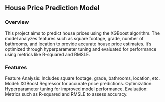 ## House Price Prediction Model

### Overview

This project aims to predict house prices using the XGBoost algorithm. The model analyzes features such as square footage, grade, number of bathrooms, and location to provide accurate house price estimates. It’s optimized through hyperparameter tuning and evaluated for performance using metrics like R-squared and RMSLE.

### Features

Feature Analysis: Includes square footage, grade, bathrooms, location, etc.
Model: XGBoost Regressor for accurate price predictions.
Optimization: Hyperparameter tuning for improved model performance.
Evaluation: Metrics such as R-squared and RMSLE to assess accuracy.
